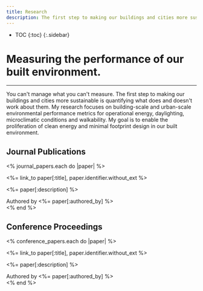 ```yaml
---
title: Research
description: The first step to making our buildings and cities more sustainable is quantifying what does and doesn't work about them.
---
```

* TOC
{:toc}
{:.sidebar}

# Measuring the performance of our built environment.
---

You can't manage what you can't measure. The first step to making our buildings and cities more sustainable is quantifying what does and doesn't work about them. My research focuses on building-scale and urban-scale environmental performance metrics for operational energy, daylighting, microclimatic conditions and walkability. My goal is to enable the proliferation of clean energy and minimal footprint design in our built environment.

## Journal Publications

<% journal_papers.each do |paper| %>
<section class="card">
  <p class="title"><%= link_to paper[:title], paper.identifier.without_ext %></p>
  <p class="description"><%= paper[:description] %></p>
  <aside>Authored by <%= paper[:authored_by] %></aside>
</section>
<% end %>

## Conference Proceedings

<% conference_papers.each do |paper| %>
<section class="card">
  <p class="title"><%= link_to paper[:title], paper.identifier.without_ext %></p>
  <p class="description"><%= paper[:description] %></p>
  <aside>Authored by <%= paper[:authored_by] %></aside>
</section>
<% end %>
